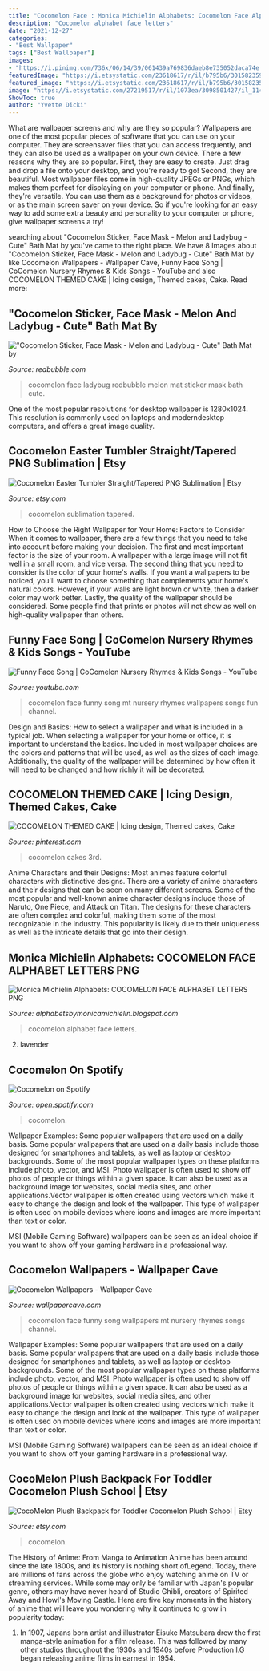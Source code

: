 ```yaml
---
title: "Cocomelon Face : Monica Michielin Alphabets: Cocomelon Face Alphabet Letters Png"
description: "Cocomelon alphabet face letters"
date: "2021-12-27"
categories:
- "Best Wallpaper"
tags: ["Best Wallpaper"]
images:
- "https://i.pinimg.com/736x/06/14/39/061439a769836daeb8e735052daca74e.jpg"
featuredImage: "https://i.etsystatic.com/23618617/r/il/b795b6/3015823595/il_1588xN.3015823595_mm0x.jpg"
featured_image: "https://i.etsystatic.com/23618617/r/il/b795b6/3015823595/il_1588xN.3015823595_mm0x.jpg"
image: "https://i.etsystatic.com/27219517/r/il/1073ea/3098501427/il_1140xN.3098501427_1piy.jpg"
ShowToc: true
author: "Yvette Dicki"
---
```



What are wallpaper screens and why are they so popular?
Wallpapers are one of the most popular pieces of software that you can use on your computer. They are screensaver files that you can access frequently, and they can also be used as a wallpaper on your own device. There a few reasons why they are so popular. First, they are easy to create. Just drag and drop a file onto your desktop, and you're ready to go! Second, they are beautiful. Most wallpaper files come in high-quality JPEGs or PNGs, which makes them perfect for displaying on your computer or phone. And finally, they're versatile. You can use them as a background for photos or videos, or as the main screen saver on your device. So if you're looking for an easy way to add some extra beauty and personality to your computer or phone, give wallpaper screens a try!

	

		
searching about &quot;Cocomelon Sticker, Face Mask - Melon and Ladybug - Cute&quot; Bath Mat by you've came to the right place. We have 8 Images about &quot;Cocomelon Sticker, Face Mask - Melon and Ladybug - Cute&quot; Bath Mat by like Cocomelon Wallpapers - Wallpaper Cave, Funny Face Song | CoComelon Nursery Rhymes &amp; Kids Songs - YouTube and also COCOMELON THEMED CAKE | Icing design, Themed cakes, Cake. Read more:
		
    
## &quot;Cocomelon Sticker, Face Mask - Melon And Ladybug - Cute&quot; Bath Mat By

<img loading=lazy src="https://ih1.redbubble.net/image.1425316033.5124/ur,bathmat_comparison,tall_portrait,750x1000.1.jpg" onerror="this.onerror=null;this.src='https://tse1.mm.bing.net/th?id=OIP.cWelgeiZEomeaOwoVJPJ7gHaJ4&amp;pid=15.1';" alt="&quot;Cocomelon Sticker, Face Mask - Melon and Ladybug - Cute&quot; Bath Mat by">

_Source: redbubble.com_

>cocomelon face ladybug redbubble melon mat sticker mask bath cute. 

	

One of the most popular resolutions for desktop wallpaper is 1280x1024. This resolution is commonly used on laptops and moderndesktop computers, and offers a great image quality.

    
## Cocomelon Easter Tumbler Straight/Tapered PNG Sublimation | Etsy

<img loading=lazy src="https://i.etsystatic.com/23618617/r/il/b795b6/3015823595/il_1588xN.3015823595_mm0x.jpg" onerror="this.onerror=null;this.src='https://tse1.mm.bing.net/th?id=OIP.NW18-fzBDhK0U6wQckLWkAHaGg&amp;pid=15.1';" alt="Cocomelon Easter Tumbler Straight/Tapered PNG Sublimation | Etsy">

_Source: etsy.com_

>cocomelon sublimation tapered. 

	

How to Choose the Right Wallpaper for Your Home: Factors to Consider
When it comes to wallpaper, there are a few things that you need to take into account before making your decision. The first and most important factor is the size of your room. A wallpaper with a large image will not fit well in a small room, and vice versa. 
The second thing that you need to consider is the color of your home's walls. If you want a wallpapers to be noticed, you'll want to choose something that complements your home's natural colors. However, if your walls are light brown or white, then a darker color may work better. 
Lastly, the quality of the wallpaper should be considered. Some people find that prints or photos will not show as well on high-quality wallpaper than others.

    
## Funny Face Song | CoComelon Nursery Rhymes &amp; Kids Songs - YouTube

<img loading=lazy src="https://i.ytimg.com/vi/Mt_CIBlEGos/maxresdefault.jpg" onerror="this.onerror=null;this.src='https://tse3.mm.bing.net/th?id=OIP.E1-QVJQStNV3oIw3lzmDygHaEK&amp;pid=15.1';" alt="Funny Face Song | CoComelon Nursery Rhymes &amp; Kids Songs - YouTube">

_Source: youtube.com_

>cocomelon face funny song mt nursery rhymes wallpapers songs fun channel. 

	

Design and Basics: How to select a wallpaper and what is included in a typical job.
When selecting a wallpaper for your home or office, it is important to understand the basics. Included in most wallpaper choices are the colors and patterns that will be used, as well as the sizes of each image. Additionally, the quality of the wallpaper will be determined by how often it will need to be changed and how richly it will be decorated.

    
## COCOMELON THEMED CAKE | Icing Design, Themed Cakes, Cake

<img loading=lazy src="https://i.pinimg.com/736x/06/14/39/061439a769836daeb8e735052daca74e.jpg" onerror="this.onerror=null;this.src='https://tse3.mm.bing.net/th?id=OIP.10d_kloUR7d2u7TzQ7UXtAHaJ3&amp;pid=15.1';" alt="COCOMELON THEMED CAKE | Icing design, Themed cakes, Cake">

_Source: pinterest.com_

>cocomelon cakes 3rd. 

	

Anime Characters and their Designs: Most animes feature colorful characters with distinctive designs.
There are a variety of anime characters and their designs that can be seen on many different screens. Some of the most popular and well-known anime character designs include those of Naruto, One Piece, and Attack on Titan. The designs for these characters are often complex and colorful, making them some of the most recognizable in the industry. This popularity is likely due to their uniqueness as well as the intricate details that go into their design.

    
## Monica Michielin Alphabets: COCOMELON FACE ALPHABET LETTERS PNG

<img loading=lazy src="https://1.bp.blogspot.com/-jBNJNcuA39s/YB2lzWYo2kI/AAAAAAADFwY/YFMtD1caSYkEYW0W60PUIUEgWtRYsWabwCLcBGAsYHQ/s900/face-cocomelon-frank-tv-kids-u.png" onerror="this.onerror=null;this.src='https://tse2.mm.bing.net/th?id=OIP.BbHz7Nj50RIWwhOfpvZOGwHaHa&amp;pid=15.1';" alt="Monica Michielin Alphabets: COCOMELON FACE ALPHABET LETTERS PNG">

_Source: alphabetsbymonicamichielin.blogspot.com_

>cocomelon alphabet face letters. 

	

2. lavender 

    
## Cocomelon On Spotify

<img loading=lazy src="https://i.scdn.co/image/2496058054dc0297814bc9d11a6b53758f9e31b5" onerror="this.onerror=null;this.src='https://tse2.mm.bing.net/th?id=OIP.BVuYBumYvCzty-G6NGx7vQHaHa&amp;pid=15.1';" alt="Cocomelon on Spotify">

_Source: open.spotify.com_

>cocomelon. 

	

Wallpaper Examples: Some popular wallpapers that are used on a daily basis.
Some popular wallpapers that are used on a daily basis include those designed for smartphones and tablets, as well as laptop or desktop backgrounds. Some of the most popular wallpaper types on these platforms include photo, vector, and MSI. 
Photo wallpaper is often used to show off photos of people or things within a given space. It can also be used as a background image for websites, social media sites, and other applications.Vector wallpaper is often created using vectors which make it easy to change the design and look of the wallpaper. This type of wallpaper is often used on mobile devices where icons and images are more important than text or color. 

MSI (Mobile Gaming Software) wallpapers can be seen as an ideal choice if you want to show off your gaming hardware in a professional way.

    
## Cocomelon Wallpapers - Wallpaper Cave

<img loading=lazy src="https://wallpapercave.com/wp/wp4752090.jpg" onerror="this.onerror=null;this.src='https://tse4.mm.bing.net/th?id=OIP.EUXWz5vhwCi9eG3F5Tt3_gHaEK&amp;pid=15.1';" alt="Cocomelon Wallpapers - Wallpaper Cave">

_Source: wallpapercave.com_

>cocomelon face funny song wallpapers mt nursery rhymes songs channel. 

	

Wallpaper Examples: Some popular wallpapers that are used on a daily basis.
Some popular wallpapers that are used on a daily basis include those designed for smartphones and tablets, as well as laptop or desktop backgrounds. Some of the most popular wallpaper types on these platforms include photo, vector, and MSI. 
Photo wallpaper is often used to show off photos of people or things within a given space. It can also be used as a background image for websites, social media sites, and other applications.Vector wallpaper is often created using vectors which make it easy to change the design and look of the wallpaper. This type of wallpaper is often used on mobile devices where icons and images are more important than text or color. 

MSI (Mobile Gaming Software) wallpapers can be seen as an ideal choice if you want to show off your gaming hardware in a professional way.

    
## CocoMelon Plush Backpack For Toddler Cocomelon Plush School | Etsy

<img loading=lazy src="https://i.etsystatic.com/27219517/r/il/1073ea/3098501427/il_1140xN.3098501427_1piy.jpg" onerror="this.onerror=null;this.src='https://tse2.mm.bing.net/th?id=OIP.yFl1ImV6TOt7r0g2Y6JFRQHaJ4&amp;pid=15.1';" alt="CocoMelon Plush Backpack for Toddler Cocomelon Plush School | Etsy">

_Source: etsy.com_

>cocomelon. 

	

The History of Anime: From Manga to Animation
Anime has been around since the late 1800s, and its history is nothing short ofLegend. Today, there are millions of fans across the globe who enjoy watching anime on TV or streaming services. While some may only be familiar with Japan's popular genre, others may have never heard of Studio Ghibli, creators of Spirited Away and Howl's Moving Castle. Here are five key moments in the history of anime that will leave you wondering why it continues to grow in popularity today:
1) In 1907, Japans born artist and illustrator Eisuke Matsubara drew the first manga-style animation for a film release. This was followed by many other studios throughout the 1930s and 1940s before Production I.G began releasing anime films in earnest in 1954.

